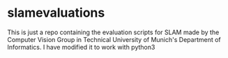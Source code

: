 # slamevaluations

This is just a repo containing the evaluation scripts for SLAM made by the Computer Vision Group in Technical University of Munich's Department of Informatics. I have modified it to work with python3
